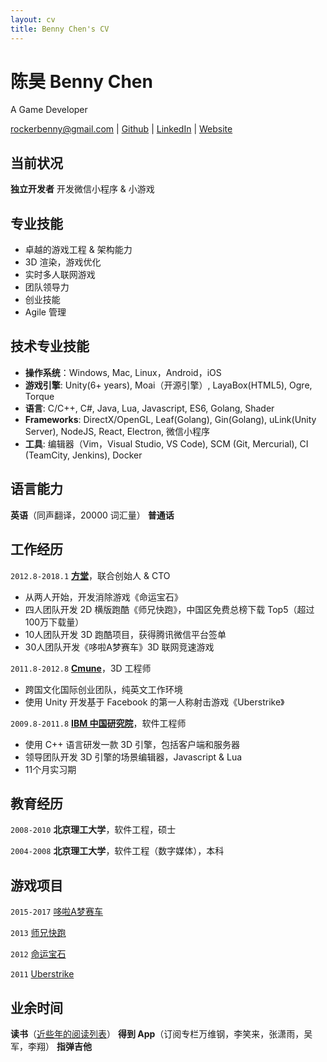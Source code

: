 ```yaml
---
layout: cv
title: Benny Chen's CV
---
```

# 陈昊 Benny Chen
A Game Developer

<div id="webaddress">
<a href="mailto:rockerbenny@gmail.com">rockerbenny@gmail.com</a>
| <a href="https://github.com/bennychen">Github</a>
| <a href="https://linkedin.com/in/chenhao1986">LinkedIn</a>
| <a href="http://www.bennychen.cn">Website</a>
</div>

## 当前状况

__独立开发者__ 开发微信小程序 & 小游戏

## 专业技能

- 卓越的游戏工程 & 架构能力
- 3D 渲染，游戏优化
- 实时多人联网游戏
- 团队领导力
- 创业技能
- Agile 管理

## 技术专业技能

- __操作系统__：Windows, Mac, Linux，Android，iOS
- __游戏引擎__: Unity(6+ years), Moai（开源引擎）, LayaBox(HTML5), Ogre, Torque
- __语言__: C/C++, C#, Java, Lua, Javascript, ES6, Golang, Shader
- __Frameworks__: DirectX/OpenGL, Leaf(Golang), Gin(Golang), uLink(Unity Server), NodeJS, React, Electron, 微信小程序
- __工具__: 编辑器（Vim，Visual Studio, VS Code), SCM (Git, Mercurial), CI (TeamCity, Jenkins), Docker

## 语言能力
__英语__（同声翻译，20000 词汇量） __普通话__

## 工作经历

`2012.8-2018.1`
__[方堂](http://www.ftang.cn/)__，联合创始人 & CTO

- 从两人开始，开发消除游戏《命运宝石》
- 四人团队开发 2D 横版跑酷《师兄快跑》，中国区免费总榜下载 Top5（超过100万下载量）
- 10人团队开发 3D 跑酷项目，获得腾讯微信平台签单
- 30人团队开发《哆啦A梦赛车》3D 联网竞速游戏

`2011.8-2012.8`
__[Cmune](https://en.wikipedia.org/wiki/Cmune)__，3D 工程师

- 跨国文化国际创业团队，纯英文工作环境
- 使用 Unity 开发基于 Facebook 的第一人称射击游戏《Uberstrike》

`2009.8-2011.8`
__[IBM 中国研究院](https://en.wikipedia.org/wiki/IBM_China_Research_Laboratory)__，软件工程师

- 使用 C++ 语言研发一款 3D 引擎，包括客户端和服务器
- 领导团队开发 3D 引擎的场景编辑器，Javascript & Lua
- 11个月实习期

## 教育经历

`2008-2010`
__北京理工大学__，软件工程，硕士

`2004-2008`
__北京理工大学__，软件工程（数字媒体），本科


## 游戏项目

`2015-2017`
[哆啦A梦赛车](https://www.bilibili.com/video/av13953142/)

`2013`
[师兄快跑](https://itunes.apple.com/cn/app/%E5%B8%88%E5%85%84%E5%BF%AB%E8%B7%91-%E5%8F%B2%E4%B8%8A%E6%9C%80%E9%9A%BE%E8%B7%91%E9%85%B7%E6%B8%B8%E6%88%8F/id646605665?mt=8)

`2012`
[命运宝石](https://itunes.apple.com/cn/app/%E5%91%BD%E8%BF%90%E5%AE%9D%E7%9F%B3/id581137012?mt=8)

`2011`
[Uberstrike](http://www.uberstrike.com/)

## 业余时间
__读书__（[近些年的阅读列表](https://github.com/bennychen/readings/blob/master/README.md)）
__得到 App__（订阅专栏万维钢，李笑来，张潇雨，吴军，李翔）
__指弹吉他__

<!-- ### Footer

Last updated: January 2018 -->



